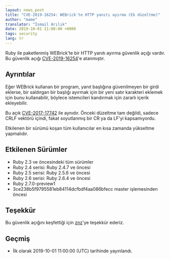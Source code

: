 ```yaml
---
layout: news_post
title: "CVE-2019-16254: WEBrick'te HTTP yanıtı ayırma (Ek düzeltme)"
author: "mame"
translator: "İsmail Arılık"
date: 2019-10-01 11:00:00 +0000
tags: security
lang: tr
---
```


Ruby ile paketlenmiş WEBrick'te bir HTTP yanıtı ayırma güvenlik açığı vardır.
Bu güvenlik açığı [CVE-2019-16254](https://cve.mitre.org/cgi-bin/cvename.cgi?name=CVE-2019-16254)'e atanmıştır.

## Ayrıntılar

Eğer WEBrick kullanan bir program, yanıt başlığına güvenilmeyen bir girdi eklerse, bir saldırgan bir başlığı ayırmak için bir yeni satır karakteri eklemek için bunu kullanabilir, böylece istemcileri kandırmak için zararlı içerik ekleyebilir.

Bu açık [CVE-2017-17742](https://www.ruby-lang.org/en/news/2018/03/28/http-response-splitting-in-webrick-cve-2017-17742/) ile aynıdır.
Önceki düzeltme tam değildi, sadece CRLF vektörü içindi, fakat soyutlanmış bir CR ya da LF'yi kapsamıyordu.

Etkilenen bir sürümü koşan tüm kullanıcılar en kısa zamanda yükseltme yapmalıdır.

## Etkilenen Sürümler

* Ruby 2.3 ve öncesindeki tüm sürümler
* Ruby 2.4 serisi: Ruby 2.4.7 ve öncesi
* Ruby 2.5 serisi: Ruby 2.5.6 ve öncesi
* Ruby 2.6 serisi: Ruby 2.6.4 ve öncesi
* Ruby 2.7.0-preview1
* 3ce238b5f9795581eb84114dcfbdf4aa086bfecc master işlemesinden öncesi

## Teşekkür

Bu güvenlik açığını keşfettiği için [znz](https://hackerone.com/znz)'ye teşekkür ederiz.

## Geçmiş

* İlk olarak 2019-10-01 11:00:00 (UTC) tarihinde yayınlandı.
